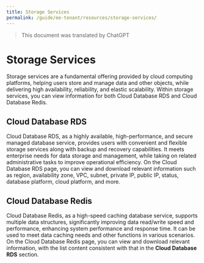 ```yaml
---
title: Storage Services
permalink: /guide/ee-tenant/resources/storage-services/
---
```


> This document was translated by ChatGPT

# Storage Services

Storage services are a fundamental offering provided by cloud computing platforms, helping users store and manage data and other objects, while delivering high availability, reliability, and elastic scalability. Within storage services, you can view information for both Cloud Database RDS and Cloud Database Redis.

## Cloud Database RDS

Cloud Database RDS, as a highly available, high-performance, and secure managed database service, provides users with convenient and flexible storage services along with backup and recovery capabilities. It meets enterprise needs for data storage and management, while taking on related administrative tasks to improve operational efficiency. On the Cloud Database RDS page, you can view and download relevant information such as region, availability zone, VPC, subnet, private IP, public IP, status, database platform, cloud platform, and more.

## Cloud Database Redis

Cloud Database Redis, as a high-speed caching database service, supports multiple data structures, significantly improving data read/write speed and performance, enhancing system performance and response time. It can be used to meet data caching needs and other functions in various scenarios. On the Cloud Database Redis page, you can view and download relevant information, with the list content consistent with that in the **Cloud Database RDS** section.
